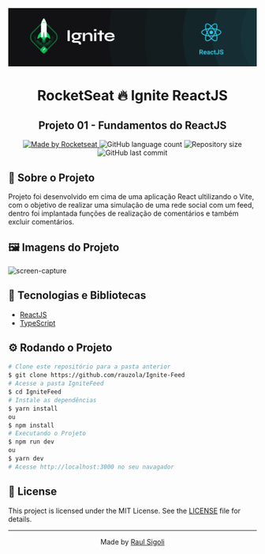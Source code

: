 <!-- Logotipo -->
<div align="center">
  <img src="./src/assets/ignite.png">
</div>

<!-- Title -->
<h1 align="center"> RocketSeat 🔥 Ignite ReactJS </h1>

<!-- Subtitle -->
<h2 align="center"> Projeto 01 - Fundamentos do ReactJS </h2>

<!-- Badges -->
<p align="center">
  <a href="https://rocketseat.com.br">
    <img alt="Made by Rocketseat" src="https://img.shields.io/badge/made%20by-Rocketseat-%2306b656?style=flat-square">
  </a>
  <img alt="GitHub language count" src="https://img.shields.io/github/languages/count/brunoemferreira/rocketseat-ignite-dt-money?color=%2304D361?style=flat-square">
  <img alt="Repository size" src="https://img.shields.io/github/repo-size/brunoemferreira/rocketseat-ignite-dt-money?style=flat-square">
  <img alt="GitHub last commit" src="https://img.shields.io/github/last-commit/brunoemferreira/rocketseat-ignite-dt-money?style=flat-square">
</p>

<!-- Sobre o Projeto -->
## 🚀 Sobre o Projeto
Projeto foi desenvolvido em cima de uma aplicação React ultilizando o Vite, com o objetivo de realizar uma simulação de uma rede social com um feed, dentro foi implantada funções de realização de comentários e também excluir comentários.

## 🖼️ Imagens do Projeto

  ![screen-capture](https://user-images.githubusercontent.com/85140172/173465440-6a3f7fde-035c-406a-a8c6-baf5103b7abe.gif)


## 🧰 Tecnologias e Bibliotecas

* [ReactJS](https://pt-br.reactjs.org/tutorial/tutorial.html)
* [TypeScript](https://www.typescriptlang.org/)

## ⚙️ Rodando o Projeto
```bash
# Clone este repositório para a pasta anterior
$ git clone https://github.com/rauzola/Ignite-Feed
# Acesse a pasta IgniteFeed
$ cd IgniteFeed
# Instale as dependências
$ yarn install
ou
$ npm install
# Executando o Projeto
$ npm run dev 
ou
$ yarn dev
# Acesse http://localhost:3000 no seu navagador
```



## 📝 License

This project is licensed under the MIT License. See the [LICENSE](LICENSE.md) file for details.

---

<p align="center">Made by <a href="https://github.com/rauzola">Raul Sigoli</a></p>